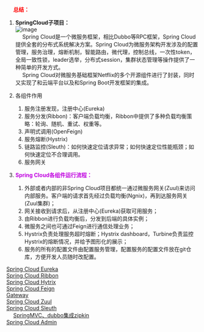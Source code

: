

&emsp; **<font color = "red">总结：</font>**  
1. **SpringCloud子项目：**  
![image](http://182.92.69.8:8081/img/microService/SpringCloudNetflix/cloud-27.png)  
&emsp; Spring Cloud是一个微服务框架，相比Dubbo等RPC框架，Spring Cloud提供全套的分布式系统解决方案。Spring Cloud为微服务架构开发涉及的配置管理，服务治理，熔断机制，智能路由，微代理，控制总线，一次性token，全局一致性锁，leader选举，分布式session，集群状态管理等操作提供了一种简单的开发方式。   
&emsp; Spring Cloud对微服务基础框架Netflix的多个开源组件进行了封装，同时又实现了和云端平台以及和Spring Boot开发框架的集成。   

2. 各组件作用  
    1. 服务注册发现，注册中心(Eureka)  
    2. 服务分发(Ribbon)：客户端负载均衡，Ribbon中提供了多种负载均衡策略：轮询、随机、重试、权重等。  
    3. 声明式调用(OpenFeign)
    3. 服务熔断(Hystrix)  
    4. 链路监控(Sleuth)：如何快速定位请求异常；如何快速定位性能瓶颈；如何快速定位不合理调用。  
    5. 服务网关

3. **<font color = "clime">Spring Cloud各组件运行流程：</font>**  
    1. 外部或者内部的非Spring Cloud项目都统一通过微服务网关(Zuul)来访问内部服务。客户端的请求首先经过负载均衡(Ngnix)，再到达服务网关(Zuul集群)；  
    2. 网关接收到请求后，从注册中心(Eureka)获取可用服务；  
    3. 由Ribbon进行负载均衡后，分发到后端的具体实例；  
    4. 微服务之间也可通过Feign进行通信处理业务；  
    5. Hystrix负责处理服务超时熔断；Hystrix dashboard，Turbine负责监控Hystrix的熔断情况，并给予图形化的展示；  
    6. 服务的所有的配置文件由配置服务管理，配置服务的配置文件放在git仓库，方便开发人员随时改配置。  




[Spring Cloud Eureka](/docs/microService/SpringCloudNetflix/Eureka.md)  
[Spring Cloud Ribbon](/docs/microService/SpringCloudNetflix/Ribbon.md)  
[Spring Cloud Hytrix](/docs/microService/SpringCloudNetflix/Hytrix.md)  
[Spring Cloud Feign](/docs/microService/SpringCloudNetflix/Feign.md)  
[Gateway](/docs/microService/microservices/Gateway.md)  
[Spring Cloud Zuul](/docs/microService/SpringCloudNetflix/Zuul.md)  
[Spring Cloud Sleuth](/docs/microService/SpringCloudNetflix/Sleuth.md)  
&emsp; [SpringMVC、dubbo集成zipkin](/docs/microService/SpringCloudNetflix/zipkin.md)  
[Spring Cloud Admin](/docs/microService/SpringCloudNetflix/SpringBootAdmin.md)  
<!-- 
[Spring Cloud Config]  
[Spring Cloud Bus]  
[Spring Cloud Security]  
-->

<!-- 
Spring CLoud系列
https://mp.weixin.qq.com/mp/appmsgalbum?__biz=MzkwMzE3MDY0Ng==&action=getalbum&album_id=1571227588654645250&scene=173&from_msgid=2247486840&from_itemidx=1&count=3#wechat_redirect

 一文搞懂火遍大厂的ServiceMesh模式 
 https://mp.weixin.qq.com/s/P4SNEVYV1mZQ3qHQqjDF3g


-->
